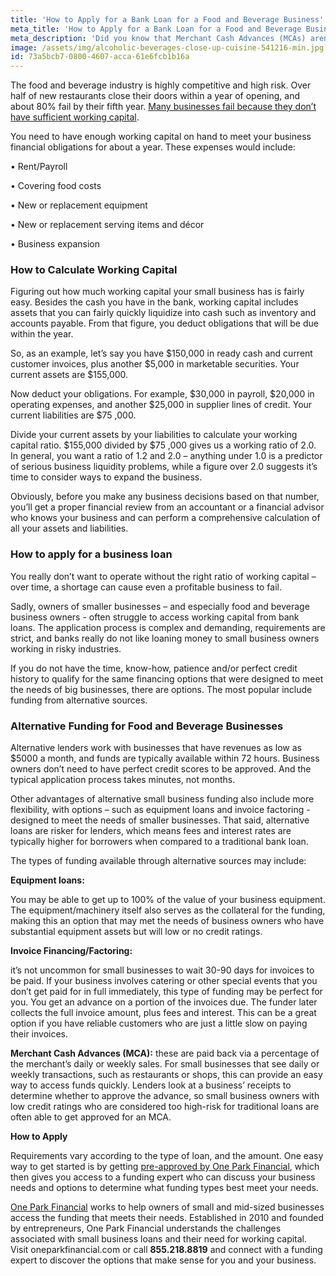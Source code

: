 ```yaml
---
title: 'How to Apply for a Bank Loan for a Food and Beverage Business'
meta_title: 'How to Apply for a Bank Loan for a Food and Beverage Business'
meta_description: 'Did you know that Merchant Cash Advances (MCAs) aren’t just for merchants? If you run a restaurant, a food truck or another type of food and beverage business, MCA funding may be the best way for you to easily access the funding you need to meet your financial obligations and/or grow your business.'
image: /assets/img/alcoholic-beverages-close-up-cuisine-541216-min.jpg
id: 73a5bcb7-0800-4607-acca-61e6fcb1b16a
---
```

The food and beverage industry is highly competitive and high risk. Over half of new restaurants close their doors within a year of opening, and about 80% fail by their fifth year. [Many businesses fail because they don’t have sufficient working capital](https://www.oneparkfinancial.com/blog/dont-wait-need-cash-apply-capital). 

You need to have enough working capital on hand to meet your business financial obligations for about a year. These expenses would include:

•	Rent/Payroll

•	Covering food costs

•	New or replacement equipment

•	New or replacement serving items and décor 

•	Business expansion

### How to Calculate Working Capital

Figuring out how much working capital your small business has is fairly easy. Besides the cash you have in the bank, working capital includes assets that you can fairly quickly liquidize into cash such as inventory and accounts payable. From that figure, you deduct obligations that will be due within the year.  

So, as an example, let’s say you have $150,000 in ready cash and current customer invoices, plus another $5,000 in marketable securities. Your current assets are $155,000.

Now deduct your obligations. For example, $30,000 in payroll, $20,000 in operating expenses, and another $25,000 in supplier lines of credit. Your current liabilities are $75 ,000. 

Divide your current assets by your liabilities to calculate your working capital ratio. $155,000 divided by  $75 ,000 gives us a working ratio of 2.0. In general, you want a ratio of 1.2 and 2.0 – anything under 1.0 is a predictor of serious business liquidity problems, while a figure over 2.0 suggests it’s time to consider ways to expand the business.  

Obviously, before you make any business decisions based on that number, you’ll get a proper financial review from an accountant or a financial advisor who knows your business and can perform a comprehensive calculation of all your assets and liabilities.

### How to apply for a business loan

You really don’t want to operate without the right ratio of working capital – over time, a shortage can cause even a profitable business to fail. 

Sadly, owners of smaller businesses – and especially food and beverage business owners - often struggle to access working capital from bank loans. The application process is complex and demanding, requirements are strict, and banks really do not like loaning money to small business owners working in risky industries. 

If you do not have the time, know-how, patience and/or perfect credit history to qualify for the same financing options that were designed to meet the needs of big businesses, there are options. The most popular include funding from alternative sources.

### Alternative Funding for Food and Beverage Businesses

Alternative lenders work with businesses that have revenues as low as $5000 a month, and funds are typically available within 72 hours. Business owners don’t need to have perfect credit scores to be approved. And the typical application process takes minutes, not months. 

Other advantages of alternative small business funding also include more flexibility, with options – such as equipment loans and invoice factoring - designed to meet the needs of smaller businesses. That said, alternative loans are risker for lenders, which means fees and interest rates are typically higher for borrowers when compared to a traditional bank loan. 

The types of funding available through alternative sources may include:

**Equipment loans:** 

 You may be able to get up to 100% of the value of your business equipment.   The equipment/machinery itself also serves as the collateral for the funding, making this an option that may met the needs of business owners who have substantial equipment assets but will low or no credit ratings.
 
**Invoice Financing/Factoring:**

it’s not uncommon for small businesses to wait 30-90 days for invoices to be paid. If your business involves catering or other special events that you don’t get paid for in full immediately, this type of funding may be perfect for you. You get an advance on a portion of the invoices due. The funder later collects the full invoice amount, plus fees and interest. This can be a great option if you have reliable customers who are just a little slow on paying their invoices.

**Merchant Cash Advances (MCA):**
these are paid back via a percentage of the merchant’s daily or weekly sales. For small businesses that see daily or weekly transactions, such as restaurants or shops, this can provide an easy way to access funds quickly. Lenders look at a business’ receipts to determine whether to approve the advance, so small business owners with low credit ratings who are considered too high-risk for traditional loans are often able to get approved for an MCA. 

**How to Apply**

Requirements vary according to the type of loan, and the amount. One easy way to get started is by getting [pre-approved by One Park Financial](https://www.oneparkfinancial.com/pre-qualification), which then gives you access to a funding expert who can discuss your business needs and options to determine what funding types best meet your needs.

[One Park Financial](https://www.oneparkfinancial.com/) works to help owners of small and mid-sized businesses access the funding that meets their needs. Established in 2010 and founded by entrepreneurs, One Park Financial understands the challenges associated with small business loans and their need for working capital. Visit oneparkfinancial.com or call **855.218.8819** and connect with a funding expert to discover the options that make sense for you and your business.
